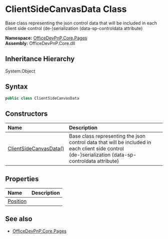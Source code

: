 # ClientSideCanvasData Class
 Base class representing the json control data that will be included in each client side control (de-)serialization (data-sp-controldata attribute)   

**Namespace:** [OfficeDevPnP.Core.Pages](OfficeDevPnP.Core.Pages.md)  
**Assembly:** OfficeDevPnP.Core.dll  
## Inheritance Hierarchy
System.Object  
## Syntax
```C#
public class ClientSideCanvasData
```
## Constructors
|**Name**|**Description**|
|:-----|:-----|
| [ClientSideCanvasData()](OfficeDevPnP.Core.Pages.ClientSideCanvasData.ctor1.md) |  Base class representing the json control data that will be included in each client side control (de-)serialization (data-sp-controldata attribute) 
## Properties
|**Name**|**Description**|
|:-----|:-----|
| [Position](OfficeDevPnP.Core.Pages.ClientSideCanvasData.Position.md) | 
## See also
- [OfficeDevPnP.Core.Pages](OfficeDevPnP.Core.Pages.md)
